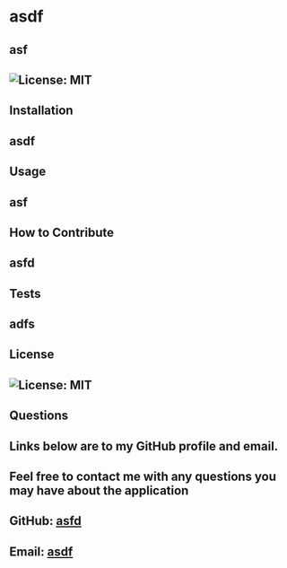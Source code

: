 # asdf
  ## asf
  ## ![License: MIT](https://img.shields.io/badge/License-MIT-yellow.svg) 

  ## Installation
  ## asdf

  ## Usage
  ## asf

  ## How to Contribute
  ## asfd

  ## Tests
  ## adfs

  ## License
  ## ![License: MIT](https://img.shields.io/badge/License-MIT-yellow.svg)

  ## Questions
  ## Links below are to my GitHub profile and email.
  ## Feel free to contact me with any questions you may have about the application
  ## GitHub: [asfd](https://www.github.com/asfd)
  ## Email: [asdf](mailto:asdf)


